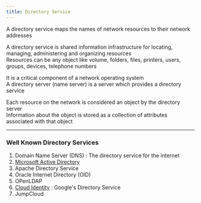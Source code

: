 ```yaml
---
title: Directory Service
---
```


A directory service maps the names of network resources to their network addresses

A directory service is shared information infrastructure for locating, managing, administering and organizing resources  
Resources can be any object like volume, folders, files, printers, users, groups, devices, telephone numbers

It is a critical component of a network operating system  
A directory server (name server) is a server which provides a directory service

Each resource on the network is considered an object by the directory server  
Information about the object is stored as a collection of attributes associated with that object

---

### Well Known Directory Services

1. Domain Name Server (DNS) : The directory service for the internet
1. [Microsoft Active Directory](../../../Operating%20System/Windows/Microsoft%20Active%20Directory/Microsoft%20Active%20Directory.md)
1. Apache Directory Service
1. Oracle Internet Directory (OID)
1. OPenLDAP
1. [Cloud Identity](Cloud%20Identity.md) : Google's Directory Service
1. JumpCloud